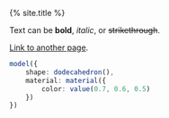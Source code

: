 {% site.title %}


Text can be **bold**, _italic_, or ~~strikethrough~~.

[Link to another page](docs/modules/_camera_).

```ts
model({
    shape: dodecahedron(),
    material: material({
        color: value(0.7, 0.6, 0.5)
    })
})
```